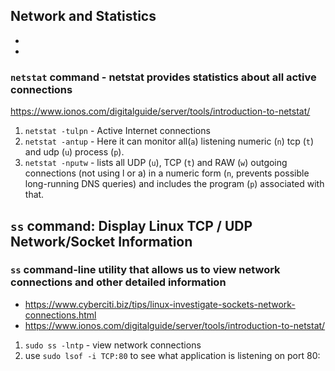 ## Network and Statistics
- 
- 

### `netstat` command - netstat provides statistics about all active connections
https://www.ionos.com/digitalguide/server/tools/introduction-to-netstat/

1. `netstat -tulpn` - Active Internet connections 
2. `netstat -antup` - Here it can monitor all(`a`) listening numeric (`n`) tcp (`t`) and udp (`u`) process (`p`).
3. `netstat -nputw` - lists all UDP (`u`), TCP (`t`) and RAW (`w`) outgoing connections (not using l or a) in a numeric form (`n`, prevents possible long-running DNS queries) and includes the program (`p`) associated with that.

## `ss` command: Display Linux TCP / UDP Network/Socket Information
### `ss` command-line utility that allows us to view network connections and other detailed information
- https://www.cyberciti.biz/tips/linux-investigate-sockets-network-connections.html
- https://www.ionos.com/digitalguide/server/tools/introduction-to-netstat/

1. `sudo ss -lntp` - view network connections 
2. use `sudo lsof -i TCP:80` to see what application is listening on port 80: 